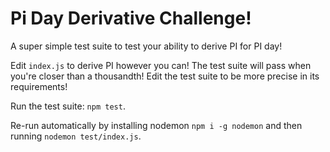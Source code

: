 # Pi Day Derivative Challenge!

A super simple test suite to test your ability to derive PI for PI day!

Edit `index.js` to derive PI however you can!  The test suite will pass when you're closer than a thousandth!  Edit the test suite to be more precise in its requirements!

Run the test suite: `npm test`.

Re-run automatically by installing nodemon `npm i -g nodemon` and then running `nodemon test/index.js`.
